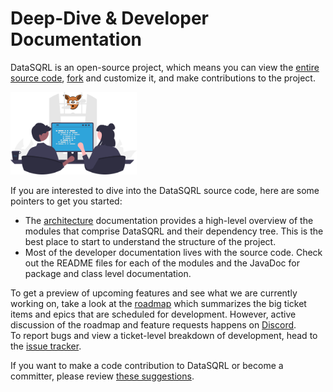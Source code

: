 # Deep-Dive & Developer Documentation

DataSQRL is an open-source project, which means you can view the [entire source code](https://github.com/DataSQRL/sqrl), [fork](https://github.com/DataSQRL/sqrl/fork) and customize it, and make contributions to the project.

<img src="/img/index/undraw_contribute_sqrl.svg" alt="Developer Documentation >" width="40%"/>

If you are interested to dive into the DataSQRL source code, here are some pointers to get you started:

* The [architecture](architecture) documentation provides a high-level overview of the modules that comprise DataSQRL and their dependency tree. This is the best place to start to understand the structure of the project.
* Most of the developer documentation lives with the source code. Check out the README files for each of the modules and the JavaDoc for package and class level documentation.

To get a preview of upcoming features and see what we are currently working on, take a look at the [roadmap](roadmap) which summarizes the big ticket items and epics that are scheduled for development. However, active discussion of the roadmap and feature requests happens on [Discord](https://discord.gg/vYyREMNRmh). <br />
To report bugs and view a ticket-level breakdown of development, head to the [issue tracker](https://github.com/DataSQRL/sqrl/issues).

If you want to make a code contribution to DataSQRL or become a committer, please review [these suggestions](contribute).